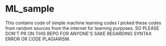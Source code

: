 # ML_sample
This contains code of simple machine learning codes
 I picked these codes from random sources from the internet for learning purposes. 
 SO PLEASE DON'T PR ON THIS REPO FOR ANYONE'S SAKE REGARDING SYNTAX ERROR OR CODE PLAGIARISM.
